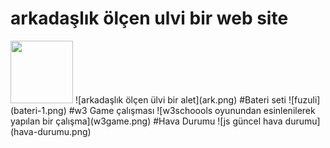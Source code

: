 # arkadaşlık ölçen ulvi bir web site 
<img src="ark.jpg" width="100" height="100">
![arkadaşlık ölçen ülvi bir alet](ark.png)
#Bateri seti
![fuzuli](bateri-1.png)
#w3 Game çalışması
![w3schoools oyunundan esinlenilerek yapılan bir çalışma](w3game.png)
#Hava Durumu
![js güncel hava durumu](hava-durumu.png)
